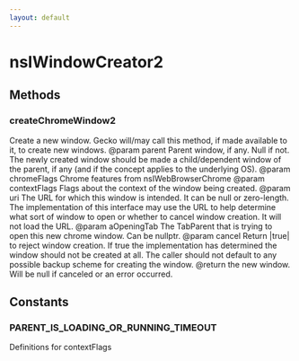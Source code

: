 ```yaml
---
layout: default
---
```


# nsIWindowCreator2 #

## Methods ##

### createChromeWindow2 ###
 Create a new window. Gecko will/may call this method, if made
available to it, to create new windows.
@param parent Parent window, if any. Null if not. The newly created
window should be made a child/dependent window of
the parent, if any (and if the concept applies
to the underlying OS).
@param chromeFlags Chrome features from nsIWebBrowserChrome
@param contextFlags Flags about the context of the window being created.
@param uri The URL for which this window is intended. It can be null
or zero-length. The implementation of this interface
may use the URL to help determine what sort of window
to open or whether to cancel window creation. It will not
load the URL.
@param aOpeningTab The TabParent that is trying to open this new chrome
window. Can be nullptr.
@param cancel Return |true| to reject window creation. If true the
implementation has determined the window should not
be created at all. The caller should not default
to any possible backup scheme for creating the window.
@return the new window. Will be null if canceled or an error occurred.


## Constants ##

### PARENT_IS_LOADING_OR_RUNNING_TIMEOUT ###

Definitions for contextFlags

